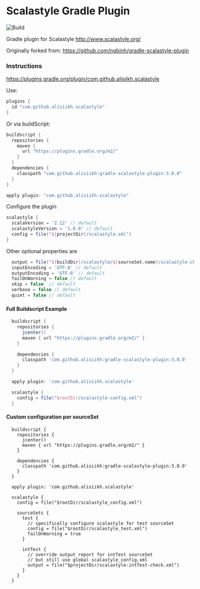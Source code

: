 # Scalastyle Gradle Plugin

![Build](https://travis-ci.org/alisiikh/gradle-scalastyle-plugin.svg?branch=master)

Gradle plugin for Scalastyle http://www.scalastyle.org/

Originally forked from: https://github.com/ngbinh/gradle-scalastyle-plugin

### Instructions

https://plugins.gradle.org/plugin/com.github.alisiikh.scalastyle

Use:

```groovy
plugins {
  id "com.github.alisiikh.scalastyle"
}
```

Or via buildScript:
```groovy
buildscript {
  repositories {
    maven {
      url "https://plugins.gradle.org/m2/"
    }
  }
  dependencies {
    classpath "com.github.alisiikh:gradle-scalastyle-plugin:3.0.0"
  }
}

apply plugin: "com.github.alisiikh.scalastyle"
```

Configure the plugin

```groovy
scalastyle {
  scalaVersion = '2.12' // default
  scalastyleVersion = '1.0.0' // default
  config = file("${projectDir}/scalastyle.xml")
}
```

Other optional properties are

```groovy
  output = file("${buildDir}/scalastyle/${sourceSet.name}/scalastyle-check.xml") // default
  inputEncoding = 'UTF-8' // default
  outputEncoding = 'UTF-8' // default
  failOnWarning = false // default
  skip = false  // default
  verbose = false // default
  quiet = false // default
```

#### Full Buildscript Example
```groovy
  buildscript {
    repositories {
      jcenter()
      maven { url "https://plugins.gradle.org/m2/" }
    }

    dependencies {
      classpath 'com.github.alisiikh:gradle-scalastyle-plugin:3.0.0'
    }
  }

  apply plugin: 'com.github.alisiikh.scalastyle'

  scalastyle {
    config = file("$rootDir/scalastyle-config.xml")
  }
```

#### Custom configuration per sourceSet
```
  buildscript {
    repositories {
      jcenter()
      maven { url "https://plugins.gradle.org/m2/" }
    }

    dependencies {
      classpath 'com.github.alisiikh:gradle-scalastyle-plugin:3.0.0'
    }
  }

  apply plugin: 'com.github.alisiikh.scalastyle'

  scalastyle {
    config = file("$rootDir/scalastyle_config.xml")

    sourceSets {
      test {
        // specifically configure scalastyle for test sourceSet
        config = file("$rootDir/scalastyle_test.xml")
        failOnWarning = true
      }

      intTest {
        // override output report for intTest sourceSet
        // but still use global scalastyle_config.xml
        output = file("$projectDir/scalastyle-intTest-check.xml")
      }
    }
  }
```
